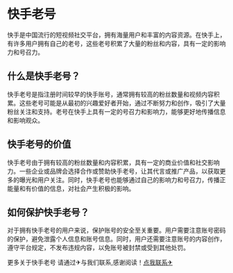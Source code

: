 # 快手老号

快手是中国流行的短视频社交平台，拥有海量用户和丰富的内容资源。在快手上，有许多用户拥有自己的老号，这些老号积累了大量的粉丝和内容，具有一定的影响力和号召力。

## 什么是快手老号？

快手老号是指注册时间较早的快手账号，通常拥有较高的粉丝数量和视频内容积累。这些老号可能是从最初的兴趣爱好者开始，通过不断努力和创作，吸引了大量粉丝关注和支持。老号在快手上具有一定的号召力和影响力，能够更好地传播信息和影响观众。

## 快手老号的价值

快手老号由于拥有较高的粉丝数量和内容积累，具有一定的商业价值和社交影响力。一些企业或品牌会选择合作或赞助快手老号，让其代言或推广产品，以获取更多的曝光和用户关注。同时，快手老号也能够通过自己的影响力和号召力，传播正能量和有价值的信息，对社会产生积极的影响。

## 如何保护快手老号？

对于拥有快手老号的用户来说，保护账号的安全至关重要。用户需要注意账号密码的保护，避免泄露个人信息和账号信息。同时，用户还需要注意账号的内容创作，遵守平台规定，不发布违规内容，以免账号被封禁或受到其他处罚。

更多关于快手老号 请通过✈与我们联系,感谢阅读！[点我联系✈](https://www.G208.com)